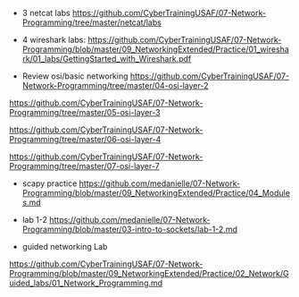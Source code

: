 - 3 netcat labs
https://github.com/CyberTrainingUSAF/07-Network-Programming/tree/master/netcat/labs


- 4 wireshark labs:
https://github.com/CyberTrainingUSAF/07-Network-Programming/blob/master/09_NetworkingExtended/Practice/01_wireshark/01_labs/GettingStarted_with_Wireshark.pdf 


- Review osi/basic networking
https://github.com/CyberTrainingUSAF/07-Network-Programming/tree/master/04-osi-layer-2

https://github.com/CyberTrainingUSAF/07-Network-Programming/tree/master/05-osi-layer-3

https://github.com/CyberTrainingUSAF/07-Network-Programming/tree/master/06-osi-layer-4

https://github.com/CyberTrainingUSAF/07-Network-Programming/tree/master/07-osi-layer-7

- scapy practice
https://github.com/medanielle/07-Network-Programming/blob/master/09_NetworkingExtended/Practice/04_Modules.md


- lab 1-2
https://github.com/medanielle/07-Network-Programming/blob/master/03-intro-to-sockets/lab-1-2.md 

- guided networking Lab

https://github.com/CyberTrainingUSAF/07-Network-Programming/blob/master/09_NetworkingExtended/Practice/02_Network/Guided_labs/01_Network_Programming.md